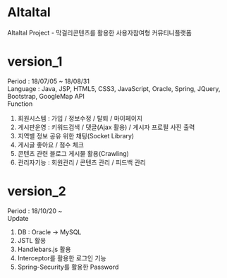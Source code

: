 # Altaltal
Altaltal Project - 막걸리콘텐츠를 활용한 사용자참여형 커뮤티니플랫폼

# version_1
Period : 18/07/05 ~ 18/08/31 </br>
Language : Java, JSP, HTML5, CSS3, JavaScript, Oracle, Spring, JQuery, Bootstrap, GoogleMap API </br>
Function
1) 회원시스템 : 가입 / 정보수정 / 탈퇴 / 마이페이지
2) 게시판운영 : 키워드검색 / 댓글(Ajax 활용) / 게시자 프로필 사진 출력
3) 지역별 정보 공유 위한 채팅(Socket Library)
4) 게시글 좋아요 / 점수 체크
5) 콘텐츠 관련 블로그 게시물 활용(Crawling)
6) 관리자기능 : 회원관리 / 콘텐츠 관리 / 피드백 관리
 
# version_2
Period : 18/10/20 ~ </br>
Update </br>
1) DB : Oracle -> MySQL
2) JSTL 활용
3) Handlebars.js 활용
4) Interceptor를 활용한 로그인 기능
5) Spring-Security를 활용한 Password 




